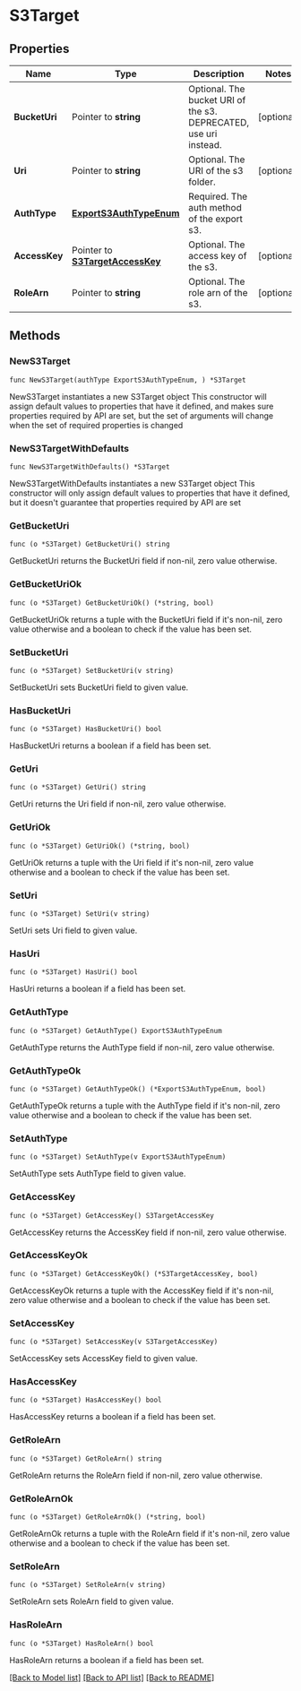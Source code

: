 # S3Target

## Properties

Name | Type | Description | Notes
------------ | ------------- | ------------- | -------------
**BucketUri** | Pointer to **string** | Optional. The bucket URI of the s3. DEPRECATED, use uri instead. | [optional] 
**Uri** | Pointer to **string** | Optional. The URI of the s3 folder. | [optional] 
**AuthType** | [**ExportS3AuthTypeEnum**](ExportS3AuthTypeEnum.md) | Required. The auth method of the export s3. | 
**AccessKey** | Pointer to [**S3TargetAccessKey**](S3TargetAccessKey.md) | Optional. The access key of the s3. | [optional] 
**RoleArn** | Pointer to **string** | Optional. The role arn of the s3. | [optional] 

## Methods

### NewS3Target

`func NewS3Target(authType ExportS3AuthTypeEnum, ) *S3Target`

NewS3Target instantiates a new S3Target object
This constructor will assign default values to properties that have it defined,
and makes sure properties required by API are set, but the set of arguments
will change when the set of required properties is changed

### NewS3TargetWithDefaults

`func NewS3TargetWithDefaults() *S3Target`

NewS3TargetWithDefaults instantiates a new S3Target object
This constructor will only assign default values to properties that have it defined,
but it doesn't guarantee that properties required by API are set

### GetBucketUri

`func (o *S3Target) GetBucketUri() string`

GetBucketUri returns the BucketUri field if non-nil, zero value otherwise.

### GetBucketUriOk

`func (o *S3Target) GetBucketUriOk() (*string, bool)`

GetBucketUriOk returns a tuple with the BucketUri field if it's non-nil, zero value otherwise
and a boolean to check if the value has been set.

### SetBucketUri

`func (o *S3Target) SetBucketUri(v string)`

SetBucketUri sets BucketUri field to given value.

### HasBucketUri

`func (o *S3Target) HasBucketUri() bool`

HasBucketUri returns a boolean if a field has been set.

### GetUri

`func (o *S3Target) GetUri() string`

GetUri returns the Uri field if non-nil, zero value otherwise.

### GetUriOk

`func (o *S3Target) GetUriOk() (*string, bool)`

GetUriOk returns a tuple with the Uri field if it's non-nil, zero value otherwise
and a boolean to check if the value has been set.

### SetUri

`func (o *S3Target) SetUri(v string)`

SetUri sets Uri field to given value.

### HasUri

`func (o *S3Target) HasUri() bool`

HasUri returns a boolean if a field has been set.

### GetAuthType

`func (o *S3Target) GetAuthType() ExportS3AuthTypeEnum`

GetAuthType returns the AuthType field if non-nil, zero value otherwise.

### GetAuthTypeOk

`func (o *S3Target) GetAuthTypeOk() (*ExportS3AuthTypeEnum, bool)`

GetAuthTypeOk returns a tuple with the AuthType field if it's non-nil, zero value otherwise
and a boolean to check if the value has been set.

### SetAuthType

`func (o *S3Target) SetAuthType(v ExportS3AuthTypeEnum)`

SetAuthType sets AuthType field to given value.


### GetAccessKey

`func (o *S3Target) GetAccessKey() S3TargetAccessKey`

GetAccessKey returns the AccessKey field if non-nil, zero value otherwise.

### GetAccessKeyOk

`func (o *S3Target) GetAccessKeyOk() (*S3TargetAccessKey, bool)`

GetAccessKeyOk returns a tuple with the AccessKey field if it's non-nil, zero value otherwise
and a boolean to check if the value has been set.

### SetAccessKey

`func (o *S3Target) SetAccessKey(v S3TargetAccessKey)`

SetAccessKey sets AccessKey field to given value.

### HasAccessKey

`func (o *S3Target) HasAccessKey() bool`

HasAccessKey returns a boolean if a field has been set.

### GetRoleArn

`func (o *S3Target) GetRoleArn() string`

GetRoleArn returns the RoleArn field if non-nil, zero value otherwise.

### GetRoleArnOk

`func (o *S3Target) GetRoleArnOk() (*string, bool)`

GetRoleArnOk returns a tuple with the RoleArn field if it's non-nil, zero value otherwise
and a boolean to check if the value has been set.

### SetRoleArn

`func (o *S3Target) SetRoleArn(v string)`

SetRoleArn sets RoleArn field to given value.

### HasRoleArn

`func (o *S3Target) HasRoleArn() bool`

HasRoleArn returns a boolean if a field has been set.


[[Back to Model list]](../README.md#documentation-for-models) [[Back to API list]](../README.md#documentation-for-api-endpoints) [[Back to README]](../README.md)


